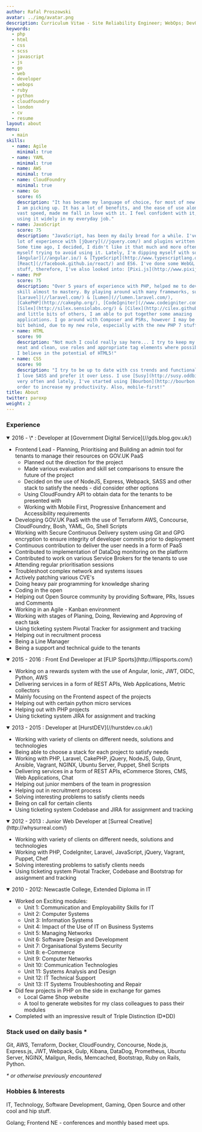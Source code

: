 ```yaml
---
author: Rafal Proszowski
avatar: ../img/avatar.png
description: Curriculum Vitae - Site Reliability Engineer; WebOps; DevOps
keywords:
  - php
  - html
  - css
  - scss
  - javascript
  - js
  - go
  - web
  - developer
  - webops
  - ruby
  - python
  - cloudfoundry
  - london
  - cv
  - resume
layout: about
menu:
  - main
skills:
  - name: Agile
    minimal: true
  - name: YAML
    minimal: true
  - name: AWS
    minimal: true
  - name: CloudFoundry
    minimal: true
  - name: Go
    score: 65
    description: "It has became my language of choice, for most of new projects
    I am picking up. It has a lot of benefits, and the ease of use along with
    vast speed, made me fall in love with it. I feel confident with it, as I am
    using it widely in my everyday job."
  - name: JavaScript
    score: 75
    description: "JavaScript, has been my daily bread for a while. I've got a
    lot of experience with [jQuery](//jquery.com/) and plugins written for it.
    Some time ago, I decided, I didn't like it that much and more often find
    myself trying to avoid using it. Lately, I'm dipping myself with some
    [Angular](//angular.io/) & [TypeScript](http://www.typescriptlang.org/),
    [React](//facebook.github.io/react/) and ES6. I've done some WebGL
    stuff, therefore, I've also looked into: [Pixi.js](http://www.pixijs.com/)."
  - name: PHP
    score: 75
    description: "Over 5 years of experience with PHP, helped me to develop this
    skill almost to mastery. By playing around with many frameworks, such as
    [Laravel](//laravel.com/) & [Lumen](//lumen.laravel.com/),
    [CakePHP](http://cakephp.org/), [CodeIgniter](//www.codeigniter.com/),
    [Silex](http://silex.sensiolabs.org/) & [Cilex](http://cilex.github.io/),
    and little bits of others, I am able to put together some amazing
    applications. I go around with Composer and PSRs, however I may be a little
    bit behind, due to my new role, especially with the new PHP 7 stuff."
  - name: HTML
    score: 90
    description: "Not much I could really say here... I try to keep my syntax
    neat and clean, use roles and appropriate tag elements where possible...
    I believe in the potential of HTML5!"
  - name: CSS
    score: 90
    description: "I try to be up to date with css trends and functionality.
    I love SASS and prefer it over Less. I use [Susy](http://susy.oddbird.net/)
    very often and lately, I've started using [Bourbon](http://bourbon.io/), in
    order to increase my productivity. Also, mobile-first!"
title: About
twitter: paroxp
weight: 2
---
```


### Experience

<details data-details open>
  <summary>
    <time datetime="2016-08-08" title="August 8th 2016 - Current">
      2016 - \*
    </time>:
    Developer at [Government Digital Service](//gds.blog.gov.uk/)
  </summary>

  - Frontend Lead - Planning, Prioritising and Building an admin tool for
    tenants to manage their resources on GOV.UK PaaS
    - Planned out the direction for the project
    - Made various evaluation and skill set comparisons to ensure the future of
      the project
    - Decided on the use of NodeJS, Express, Webpack, SASS and other stack to
      satisfy the needs - did consider other options
    - Using CloudFoundry API to obtain data for the tenants to be presented with
    - Working with Mobile First, Progressive Enhancement and Accessibility
      requirements
  - Developing GOV.UK PaaS with the use of Terraform AWS, Concourse,
    CloudFoundry, Bosh, YAML, Go, Shell Scripts
  - Working with Secure Continuous Delivery system using Git and GPG encryption
    to ensure integrity of developer commits prior to deployment
  - Continuous contribution to deliver the user needs in a form of PaaS
  - Contributed to implementation of DataDog monitoring on the platform
  - Contributed to work on various Service Brokers for the tenants to use
  - Attending regular prioritisation sessions
  - Troubleshoot complex network and systems issues
  - Actively patching various CVE's
  - Doing heavy pair programming for knowledge sharing
  - Coding in the open
  - Helping out Open Source community by providing Software, PRs, Issues and
    Comments
  - Working in an Agile - Kanban environment
  - Working with stages of Planing, Doing, Reviewing and Approving of each task
  - Using ticketing system Pivotal Tracker for assignment and tracking
  - Helping out in recruitment process
  - Being a Line Manager
  - Being a support and technical guide to the tenants

</details>
<details data-details open>
  <summary>
    <time datetime="2015-11-30" title="November 30th 2015 - August 5th 2016">
      2015 - 2016
    </time>:
    Front End Developer at [FLIP Sports](http://flipsports.com/)
  </summary>

  - Working on a rewards system with the use of Angular, Ionic, JWT, OIDC,
    Python, AWS
  - Delivering services in a form of REST APIs, Web Applications, Metric
    collectors
  - Mainly focusing on the Frontend aspect of the projects
  - Helping out with certain python micro services
  - Helping out with PHP projects
  - Using ticketing system JIRA for assignment and tracking

</details>
<details data-details open>
  <summary>
    <time datetime="2013-06-17" title="June 17th 2013 - November 27th 2015">
      2013 - 2015
    </time>:
    Developer at [HurstDEV](//hurstdev.co.uk/)
  </summary>

  - Working with variety of clients on different needs, solutions and
    technologies
  - Being able to choose a stack for each project to satisfy needs
  - Working with PHP, Laravel, CakePHP, jQuery, NodeJS, Gulp, Grunt, Ansible,
    Vagrant, NGINX, Ubuntu Server, Puppet, Shell Scripts
  - Delivering services in a form of REST APIs, eCommerce Stores, CMS,
    Web Applications, Chat
  - Helping out junior members of the team in progression
  - Helping out in recruitment process
  - Solving interesting problems to satisfy clients needs
  - Being on call for certain clients
  - Using ticketing system Codebase and JIRA for assignment and tracking

</details>
<details data-details open>
  <summary>
    <time datetime="2012-09-17" title="September 17th 2012 - June 14th 2013">
      2012 - 2013
    </time>:
    Junior Web Developer at [Surreal Creative](http://whysurreal.com/)
  </summary>

  - Working with variety of clients on different needs, solutions and
    technologies
  - Working with PHP, CodeIgniter, Laravel, JavaScript, jQuery, Vagrant, Puppet,
    Chef
  - Solving interesting problems to satisfy clients needs
  - Using ticketing system Pivotal Tracker, Codebase and Bootstrap for
    assignment and tracking

</details>
<details data-details="no-print" open>
  <summary>
    2010 - 2012: Newcastle College, Extended Diploma in IT
  </summary>

  - Worked on Exciting modules:
    - Unit 1: Communication and Employability Skills for IT
    - Unit 2: Computer Systems
    - Unit 3: Information Systems
    - Unit 4: Impact of the Use of IT on Business Systems
    - Unit 5: Managing Networks
    - Unit 6: Software Design and Development
    - Unit 7: Organisational Systems Security
    - Unit 8: e-Commerce
    - Unit 9: Computer Networks
    - Unit 10: Communication Technologies
    - Unit 11: Systems Analysis and Design
    - Unit 12: IT Technical Support
    - Unit 13: IT Systems Troubleshooting and Repair
  - Did few projects in PHP on the side in exchange for games
    - Local Game Shop website
    - A tool to generate websites for my class colleagues to pass their modules
  - Completed with an impressive result of Triple Distinction (D\*DD)

</details>

### Stack used on daily basis \*

Git, AWS, Terraform, Docker, CloudFoundry, Concourse, Node.js, Express.js, JWT,
Webpack, Gulp, Kibana, DataDog, Prometheus, Ubuntu Server, NGINX, Mailgun,
Redis, Memcached, Bootstrap, Ruby on Rails, Python.

_\* or otherwise previously encountered_

### Hobbies & Interests

IT, Technology, Software Development, Gaming, Open Source and other cool and hip
stuff.

Golang; Frontend NE -  conferences and monthly based meet ups.
